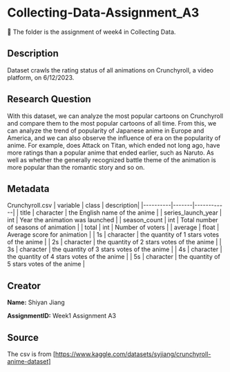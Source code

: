 ﻿# Collecting-Data-Assignment_A3
📁 The folder is the assignment of week4 in Collecting Data.

## Description
Dataset crawls the rating status of all animations on Crunchyroll, a video platform, on 6/12/2023.

## Research Question
With this dataset, we can analyze the most popular cartoons on Crunchyroll and compare them to the most popular cartoons of all time.
From this, we can analyze the trend of popularity of Japanese anime in Europe and America, and we can also observe the influence of era on the popularity of anime.
For example, does Attack on Titan, which ended not long ago, have more ratings than a popular anime that ended earlier, such as Naruto.
As well as whether the generally recognized battle theme of the animation is more popular than the romantic story and so on.

## Metadata
Crunchyroll.csv
| variable | class | description|
|----------|-------|------------|
| title | character | the English name of the anime |
| series_launch_year | int | Year the animation was launched |
| season_count | int | Total number of seasons of animation |
| total | int | Number of voters |
| average | float | Average score for animation |
| 1s | character | the quantity of 1 stars votes of the anime |
| 2s | character | the quantity of 2 stars votes of the anime |
| 3s | character |  the quantity of 3 stars votes of the anime |
| 4s | character |  the quantity of 4 stars votes of the anime |
| 5s | character |  the quantity of 5 stars votes of the anime |

## Creator
**Name:** Shiyan Jiang

**AssignmentID:** Week1 Assignment A3

## Source
The csv is from [https://www.kaggle.com/datasets/syjiang/crunchyroll-anime-dataset]
